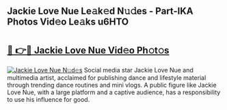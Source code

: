 ## Jackie Love Nue Le𝚊k𝚎d N𝚞𝚍es - Part-IKA Photos Vid𝚎o Le𝚊ks u6HTO

# <h2><a href="http://fbatvu.evod.top/?m=Jackie+Love+Nue">🔗 👉🔴 Jackie Love Nue Vid𝚎o Ph𝚘t𝚘s</a></h2>

[![Jackie Love Nue N𝚞d𝚎s](https://i.imgur.com/8V9OHl7.gif)](http://fbatvu.evod.top/?m=Jackie+Love+Nue)
Social media star Jackie Love Nue and multimedia artist, acclaimed for publishing dance and lifestyle material through trending dance routines and mini vlogs. A public figure like Jackie Love Nue, with a large platform and a captive audience, has a responsibility to use his influence for good. 
